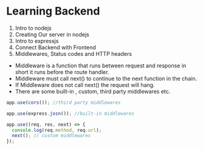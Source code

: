 # Learning Backend

1. Intro to nodejs
2. Creating Our server in nodejs
3. Intro to expressjs
4. Connect Backend with Frontend
5. Middlewares, Status codes and HTTP headers

- Middleware is a function that runs between request and response in short it runs before the route handler.
- Middleware must call next() to continue to the next function in the chain.
- If Middleware does not call next() the request will hang.
- There are some built-in , custom, third party middlewares etc.

```javascript
app.use(cors()); //third party middlewares
```

```javascript
app.use(express.josn()); //built-in middlewares
```

```javascript
app.use((req, res, next) => {
  console.log(req.method, req.url);
  next(); // custom middlewares
});
```
